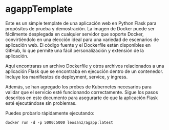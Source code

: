 # agappTemplate
Este es un simple template de una aplicación web en Python Flask para propósitos de prueba y demostración. La imagen de Docker puede ser fácilmente desplegada en cualquier servidor que soporte Docker, convirtiéndolo en una elección ideal para una variedad de escenarios de aplicación web. El código fuente y el Dockerfile están disponibles en GitHub, lo que permite una fácil personalización y extensión de la aplicación. 

Aqui encontraras un archivo Dockerfile y otros archivos relacionados a una aplicación Flask que se encontraba en ejecución dentro de un contenedor. Incluye los manifiestos de deployment, service, y ingress.

Además, se han agregado los probes de Kubernetes necesarios para validar que el servicio esté funcionando correctamente. Sigue los pasos descritos en este documento para asegurarte de que la aplicación Flask esté ejecutándose sin problemas.

Puedes probarlo rápidamente ejecutando:
```console
docker run -d -p 5000:5000 leosanz/agapp:latest
```
